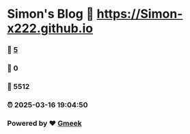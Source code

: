 # Simon's Blog :link: https://Simon-x222.github.io 
### :page_facing_up: [5](https://Simon-x222.github.io/tag.html) 
### :speech_balloon: 0 
### :hibiscus: 5512 
### :alarm_clock: 2025-03-16 19:04:50 
### Powered by :heart: [Gmeek](https://github.com/Meekdai/Gmeek)
